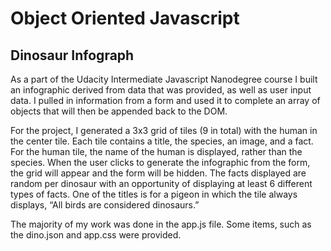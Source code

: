 # Object Oriented Javascript 

## Dinosaur Infograph

As a part of the Udacity Intermediate Javascript Nanodegree course I built an infographic derived from data that was provided, as well as user input data. I pulled in information from a form and used it to complete an array of objects that will then be appended back to the DOM. 

For the project, I generated a 3x3 grid of tiles (9 in total) with the human in the center tile. Each tile contains a title, the species, an image, and a fact. For the human tile, the name of the human is displayed, rather than the species. When the user clicks to generate the infographic from the form, the grid will appear and the form will be hidden. The facts displayed are random per dinosaur with an opportunity of displaying at least 6 different types of facts. One of the titles is for a pigeon in which the tile always displays, “All birds are considered dinosaurs.”

The majority of my work was done in the app.js file. Some items, such as the dino.json and app.css were provided.
